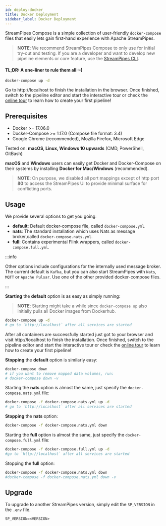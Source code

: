 ```yaml
---
id: deploy-docker
title: Docker Deployment
sidebar_label: Docker Deployment
---
```


StreamPipes Compose is a simple collection of user-friendly `docker-compose` files that easily lets gain first-hand experience with Apache StreamPipes.

> **NOTE**: We recommend StreamPipes Compose to only use for initial try-out and testing. If you are a developer and
> want to develop new pipeline elements or core feature, use the [StreamPipes CLI](06_extend-cli.md).

#### TL;DR: A one-liner to rule them all :-)

```bash
docker-compose up -d
```
Go to http://localhost to finish the installation in the browser. Once finished, switch to the pipeline editor and start the interactive tour or check the [online tour](https://streampipes.apache.org/docs/user-guide-tour/) to learn how to create your first pipeline!

## Prerequisites
* Docker >= 17.06.0
* Docker-Compose >= 1.17.0 (Compose file format: 3.4)
* Google Chrome (recommended), Mozilla Firefox, Microsoft Edge

Tested on: **macOS, Linux, Windows 10 upwards** (CMD, PowerShell, GitBash)

**macOS** and **Windows** users can easily get Docker and Docker-Compose on their systems by installing **Docker for Mac/Windows** (recommended).

> **NOTE**: On purpose, we disabled all port mappings except of http port **80** to access the StreamPipes UI to provide minimal surface for conflicting ports.

## Usage
We provide several options to get you going:

- **default**: Default docker-compose file, called `docker-compose.yml`.
- **nats**: The standard installation which uses Nats as message broker,called `docker-compose.nats.yml`.
- **full**: Contains experimental Flink wrappers, called `docker-compose.full.yml`.

:::info

Other options include configurations for the internally used message broker. The current default is `Kafka`, but you can also start StreamPipes with `Nats`, `MQTT` or `Apache Pulsar`.
Use one of the other provided docker-compose files.

:::

**Starting** the **default** option is as easy as simply running:
> **NOTE**: Starting might take a while since `docker-compose up` also initially pulls all Docker images from Dockerhub.

```bash
docker-compose up -d
# go to `http://localhost` after all services are started
```
After all containers are successfully started just got to your browser and visit http://localhost to finish the installation. Once finished, switch to the pipeline editor and start the interactive tour or check the [online tour](https://streampipes.apache.org/docs/user-guide-tour/) to learn how to create your first pipeline!

**Stopping** the **default** option is similarly easy:
```bash
docker-compose down
# if you want to remove mapped data volumes, run:
# docker-compose down -v
```

Starting the **nats** option is almost the same, just specify the `docker-compose.nats.yml` file:
```bash
docker-compose -f docker-compose.nats.yml up -d
# go to `http://localhost` after all services are started
```
**Stopping** the **nats** option:
```bash
docker-compose -f docker-compose.nats.yml down
```


Starting the **full** option is almost the same, just specify the `docker-compose.full.yml` file:
```bash
docker-compose -f docker-compose.full.yml up -d
#go to `http://localhost` after all services are started
```
Stopping the **full** option:
```bash
docker-compose -f docker-compose.nats.yml down
#docker-compose -f docker-compose.nats.yml down -v
```

## Upgrade
To upgrade to another StreamPipes version, simply edit the `SP_VERSION` in the `.env` file.
```
SP_VERSION=<VERSION>
```
